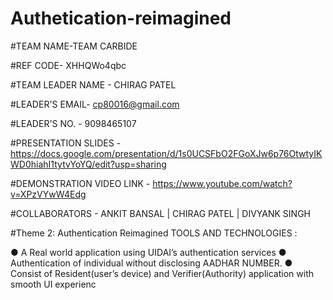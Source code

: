 # Authetication-reimagined

#TEAM NAME-TEAM CARBIDE

#REF CODE- XHHQWo4qbc

#TEAM LEADER NAME - CHIRAG PATEL

#LEADER'S EMAIL- cp80016@gmail.com

#LEADER'S NO. - 9098465107

#PRESENTATION SLIDES - https://docs.google.com/presentation/d/1s0UCSFbO2FGoXJw6p76OtwtyIKWD0hiahI1tytvYoYQ/edit?usp=sharing

#DEMONSTRATION VIDEO LINK - https://www.youtube.com/watch?v=XPzVYwW4Edg

#COLLABORATORS - ANKIT BANSAL | CHIRAG PATEL | DIVYANK SINGH

#Theme 2: Authentication Reimagined TOOLS AND TECHNOLOGIES :

● A Real world application using UIDAI’s authentication services ● Authentication of individual without disclosing AADHAR NUMBER. ● Consist of Resident(user’s device) and Verifier(Authority) application with smooth UI experienc




